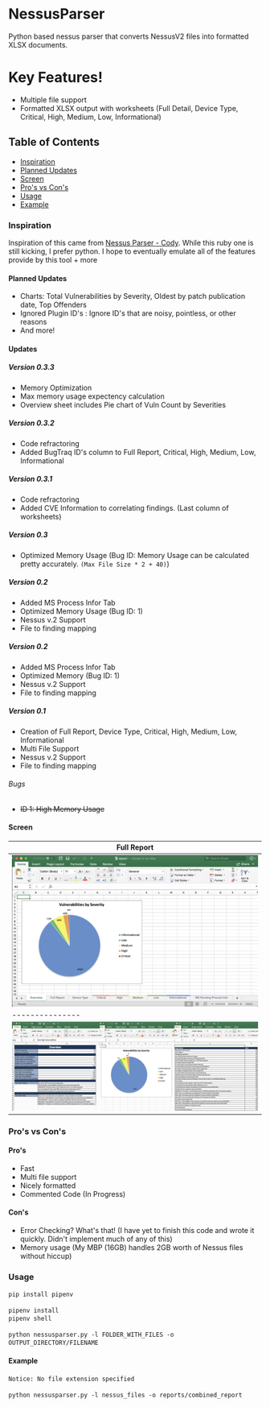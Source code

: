 # NessusParser

Python based nessus parser that converts NessusV2 files into formatted XLSX documents.

# Key Features!

  - Multiple file support
  - Formatted XLSX output with worksheets (Full Detail, Device Type, Critical, High, Medium, Low, Informational)

## Table of Contents

  - [Inspiration](#inspiration)
  - [Planned Updates](#planned-updates)
  - [Screen](#screen)
  - [Pro's vs Con's](#pro's-vs-con's)
  - [Usage](#usage)
  - [Example](#example)




### Inspiration

Inspiration of this came from [Nessus Parser - Cody](http://www.melcara.com/archives/253). While this ruby one is still kicking, I prefer python. I hope to eventually emulate all of the features provide by this tool + more


#### Planned Updates

 - Charts: Total Vulnerabilities by Severity, Oldest by patch publication date, Top Offenders
 - Ignored Plugin ID's : Ignore ID's that are noisy, pointless, or other reasons
 - And more!


#### Updates

##### Version 0.3.3

 - Memory Optimization
 - Max memory usage expectency calculation
 - Overview sheet includes Pie chart of Vuln Count by Severities

##### Version 0.3.2

 - Code refractoring
 - Added BugTraq ID's column to Full Report, Critical, High, Medium, Low, Informational


##### Version 0.3.1

 - Code refractoring
 - Added CVE Information to correlating findings. (Last column of worksheets)


##### Version 0.3

 - Optimized Memory Usage (Bug ID: Memory Usage can be calculated pretty accurately. `(Max File Size * 2 + 40)`)


##### Version 0.2

 - Added MS Process Infor Tab
 - Optimized Memory Usage (Bug ID: 1)
 - Nessus v.2 Support
 - File to finding mapping

##### Version 0.2

 - Added MS Process Infor Tab
 - Optimized Memory (Bug ID: 1)
 - Nessus v.2 Support
 - File to finding mapping

##### Version 0.1

 - Creation of Full Report, Device Type, Critical, High, Medium, Low, Informational
 - Multi File Support
 - Nessus v.2 Support
 - File to finding mapping

###### Bugs

 - <del>ID 1: High Memory Usage</del>





#### Screen

| Full Report |
| ---------------|
| <img src="./screenshots/Example1.png" width="100%"> |
| ---------------|
| <img src="./screenshots/Example2.png" width="100%"> |


### Pro's vs Con's
#### Pro's
  - Fast
  - Multi file support
  - Nicely formatted
  - Commented Code (In Progress)

#### Con's
  - Error Checking? What's that! (I have yet to finish this code and wrote it quickly. Didn't implement much of any of this)
  - Memory usage (My MBP (16GB) handles 2GB worth of Nessus files without hiccup)
 

### Usage

```
pip install pipenv

pipenv install
pipenv shell

python nessusparser.py -l FOLDER_WITH_FILES -o OUTPUT_DIRECTORY/FILENAME
```

#### Example

```
Notice: No file extension specified

python nessusparser.py -l nessus_files -o reports/combined_report
```


